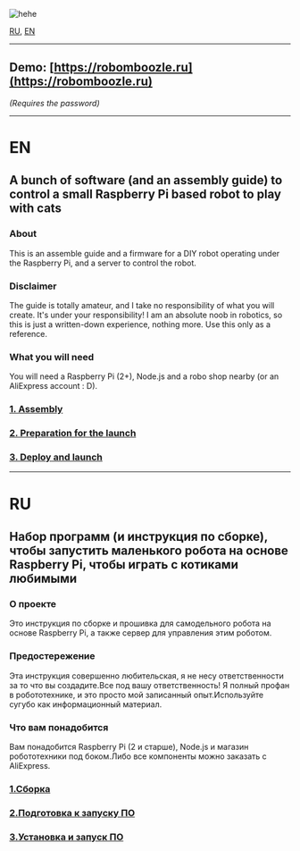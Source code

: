 ![hehe](readme/assets/ezgif-2-736a460ec8a8.gif)

[RU](#RU), [EN](#EN)

---

## Demo: [https://robomboozle.ru](https://robomboozle.ru)
_(Requires the password)_

---

# EN

## A bunch of software (and an assembly guide) to control a small Raspberry Pi based robot to play with cats

### About

This is an assemble guide and a firmware for a DIY robot operating under the Raspberry Pi, and a server to control the robot.

### Disclaimer

The guide is totally amateur, and I take no responsibility of what you will create. It's under your responsibility! I am an absolute noob in robotics, so this is just a written-down experience, nothing more. Use this only as a reference.

### What you will need

You will need a Raspberry Pi (2+), Node.js and a robo shop nearby (or an AliExpress account : D).

### [1. Assembly](readme/robot_assembly_en.md)

### [2. Preparation for the launch](readme/robot_preparation_en.md)

### [3. Deploy and launch](readme/robot_flashing_en.md)

---

# RU

## Набор программ (и инструкция по сборке), чтобы запустить маленького робота на основе Raspberry Pi, чтобы играть с котиками любимыми

### О проекте

Это инструкция по сборке и прошивка для самодельного робота на основе Raspberry Pi, а также сервер для управления этим роботом.

### Предостережение

Эта инструкция совершенно любительская, я не несу ответственности за то что вы создадите.Все под вашу ответственность! Я полный профан в робототехнике, и это просто мой записанный опыт.Используйте сугубо как информационный материал.

### Что вам понадобится

Вам понадобится Raspberry Pi (2 и старше), Node.js и магазин робототехники под боком.Либо все компоненты можно заказать с AliExpress.

### [1.Сборка](readme/robot_assembly_ru.md)

### [2.Подготовка к запуску ПО](readme/robot_preparation_ru.md)

### [3.Установка и запуск ПО](readme/robot_flashing_ru.md)


